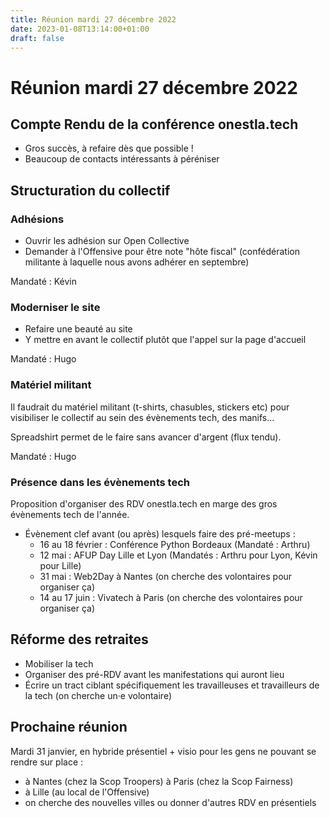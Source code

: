 ```yaml
---
title: Réunion mardi 27 décembre 2022
date: 2023-01-08T13:14:00+01:00
draft: false
---
```


# Réunion mardi 27 décembre 2022

## Compte Rendu de la conférence onestla.tech

* Gros succès, à refaire dès que possible !
* Beaucoup de contacts intéressants à péréniser

## Structuration du collectif

### Adhésions

* Ouvrir les adhésion sur Open Collective
* Demander à l'Offensive pour être note "hôte fiscal" (confédération militante à laquelle nous avons adhérer en septembre)

Mandaté : Kévin

### Moderniser le site

* Refaire une beauté au site
* Y mettre en avant le collectif plutôt que l'appel sur la page d'accueil

Mandaté : Hugo

### Matériel militant

Il faudrait du matériel militant (t-shirts, chasubles, stickers etc) pour visibiliser le collectif au sein des évènements tech, des manifs...

Spreadshirt permet de le faire sans avancer d'argent (flux tendu).

Mandaté : Hugo

### Présence dans les évènements tech

Proposition d'organiser des RDV onestla.tech en marge des gros évènements tech de l'année.

* Évènement clef avant (ou après) lesquels faire des pré-meetups :
  * 16 au 18 février : Conférence Python Bordeaux (Mandaté : Arthru)
  * 12 mai : AFUP Day Lille et Lyon (Mandatés : Arthru pour Lyon, Kévin pour Lille)
  * 31 mai : Web2Day à Nantes (on cherche des volontaires pour organiser ça)
  * 14 au 17 juin : Vivatech à Paris (on cherche des volontaires pour organiser ça)

## Réforme des retraites

* Mobiliser la tech
* Organiser des pré-RDV avant les manifestations qui auront lieu
* Écrire un tract ciblant spécifiquement les travailleuses et travailleurs de la tech (on cherche un·e volontaire)

## Prochaine réunion

Mardi 31 janvier, en hybride présentiel + visio pour les gens ne pouvant se rendre sur place :

* à Nantes (chez la Scop Troopers)
à Paris (chez la Scop Fairness)
* à Lille (au local de l'Offensive)
* on cherche des nouvelles villes ou donner d'autres RDV en présentiels
